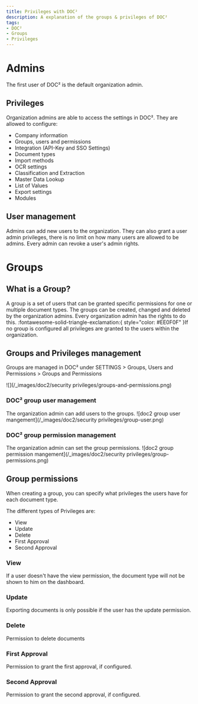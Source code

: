```yaml
---
title: Privileges with DOC²
description: A explanation of the groups & privileges of DOC²
tags:
- DOC²
- Groups
- Privileges
---
```

# Admins
The first user of DOC² is the default organization admin.

## Privileges
Organization admins are able to access the settings in DOC². They are allowed to configure:

- Company information
- Groups, users and permissions
- Integration (API-Key and SSO Settings)
- Document types
- Import methods
- OCR settings
- Classification and Extraction
- Master Data Lookup
- List of Values
- Export settings
- Modules

## User management
Admins can add new users to the organization.
They can also grant a user admin privileges, there is no limit on how many users are allowed to be admins.
Every admin can revoke a user's admin rights.

# Groups
## What is a Group?
A group is a set of users that can be granted specific permissions for one or multiple document types.
The groups can be created, changed and deleted by the organization admins. Every organization admin has the rights to do this.
:fontawesome-solid-triangle-exclamation:{ style="color: #EE0F0F" }If no group is configured all privileges are granted to the users within the organization.

## Groups and Privileges management
Groups are managed in DOC² under SETTINGS > Groups, Users and Permissions > Groups and Permissions

![](/_images/doc2/security privileges/groups-and-permissions.png)

### DOC² group user management
The organization admin can add users to the groups.
![doc2 group user mangement](/_images/doc2/security privileges/group-user.png)

### DOC² group permission management
The organization admin can set the group permissions.
![doc2 group permission mangement](/_images/doc2/security privileges/group-permissions.png)

## Group permissions
When creating a group, you can specify what privileges the users have for each document type.

The different types of Privileges are:

- View
- Update
- Delete
- First Approval
- Second Approval

### View
If a user doesn't have the view permission, the document type will not be shown to him on the dashboard.

### Update
Exporting documents is only possible if the user has the update permission.

### Delete
Permission to delete documents

### First Approval
Permission to grant the first approval, if configured.

### Second Approval
Permission to grant the second approval, if configured.



